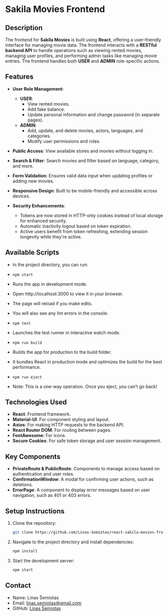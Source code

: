 # Sakila Movies Frontend

## Description
The frontend for **Sakila Movies** is built using **React**, offering a user-friendly interface for managing movie data. The frontend interacts with a **RESTful backend API** to handle operations such as viewing rented movies, managing user profiles, and performing admin tasks like managing movie entries. The frontend handles both **USER** and **ADMIN** role-specific actions.

## Features
- **User Role Management**:
  - **USER**:
    - View rented movies.
    - Add fake balance.
    - Update personal information and change password (in separate pages).
  - **ADMIN**:
    - Add, update, and delete movies, actors, languages, and categories.
    - Modify user permissions and roles.
  
- **Public Access**: View available stores and movies without logging in.
  
- **Search & Filter**: Search movies and filter based on language, category, and more.
  
- **Form Validation**: Ensures valid data input when updating profiles or adding new movies.
  
- **Responsive Design**: Built to be mobile-friendly and accessible across devices.

- **Security Enhancements**:
  - Tokens are now stored in HTTP-only cookies instead of local storage for enhanced security.
  - Automatic inactivity logout based on token expiration.
  - Active users benefit from token refreshing, extending session longevity while they're active.

## Available Scripts
- In the project directory, you can run:

- `npm start`
- Runs the app in development mode.
- Open http://localhost:3000 to view it in your browser.
- The page will reload if you make edits.
- You will also see any lint errors in the console.

- `npm test`
- Launches the test runner in interactive watch mode.

- `npm run build`
- Builds the app for production to the build folder.
- It bundles React in production mode and optimizes the build for the best performance.

- `npm run eject`
- Note: This is a one-way operation. Once you eject, you can’t go back!

## Technologies Used
- **React**: Frontend framework.
- **Material-UI**: For component styling and layout.
- **Axios**: For making HTTP requests to the backend API.
- **React Router DOM**: For routing between pages.
- **FontAwesome**: For icons.
- **Secure Cookies**: For safe token storage and user session management.

## Key Components
- **PrivateRoute & PublicRoute**: Components to manage access based on authentication and user roles.
- **ConfirmationWindow**: A modal for confirming user actions, such as deletions.
- **ErrorPage**: A component to display error messages based on user navigation, such as 401 or 403 errors.

## Setup Instructions
1. Clone the repository:
   ```bash
   git clone https://github.com/Linas-Semiotas/react-sakila-movies-frontend.git
   ```
2. Navigate to the project directory and install dependencies:
    ```bash
    npm install
    ```
3. Start the development server:
    ```bash
    npm start
    ```
## Contact
- Name: Linas Šemiotas
- Email: linas.semiotas@gmail.com
- GitHub: [Linas Šemiotas](https://github.com/Linas-Semiotas/react-sakila-movies-frontend)